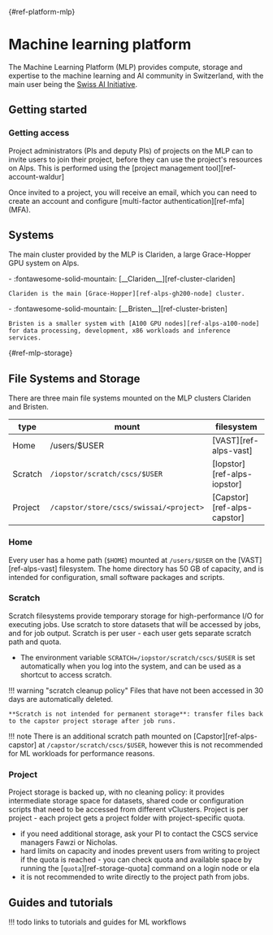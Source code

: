 [](){#ref-platform-mlp}
# Machine learning platform

The Machine Learning Platform (MLP) provides compute, storage and expertise to the machine learning and AI community in Switzerland, with the main user being the [Swiss AI Initiative](https://www.swiss-ai.org/).

## Getting started

### Getting access

Project administrators (PIs and deputy PIs) of projects on the MLP can to invite users to join their project, before they can use the project's resources on Alps.
This is performed using the [project management tool][ref-account-waldur]

Once invited to a project, you will receive an email, which you can need to create an account and configure [multi-factor authentication][ref-mfa] (MFA).

## Systems

The main cluster provided by the MLP is Clariden, a large Grace-Hopper GPU system on Alps.

<div class="grid cards" markdown>
-   :fontawesome-solid-mountain: [__Clariden__][ref-cluster-clariden]

    Clariden is the main [Grace-Hopper][ref-alps-gh200-node] cluster.
</div>

<div class="grid cards" markdown>
-   :fontawesome-solid-mountain: [__Bristen__][ref-cluster-bristen]

    Bristen is a smaller system with [A100 GPU nodes][ref-alps-a100-node] for data processing, development, x86 workloads and inference services.
</div>

[](){#ref-mlp-storage}
## File Systems and Storage

There are three main file systems mounted on the MLP clusters Clariden and Bristen.

| type |mount | filesystem |
| -- | -- | -- |
| Home | /users/$USER | [VAST][ref-alps-vast] |
| Scratch | `/iopstor/scratch/cscs/$USER` | [Iopstor][ref-alps-iopstor] |
| Project | `/capstor/store/cscs/swissai/<project>` | [Capstor][ref-alps-capstor] |

### Home

Every user has a home path (`$HOME`) mounted at `/users/$USER` on the [VAST][ref-alps-vast] filesystem.
The home directory has 50 GB of capacity, and is intended for configuration, small software packages and scripts.

### Scratch

Scratch filesystems provide temporary storage for high-performance I/O for executing jobs.
Use scratch to store datasets that will be accessed by jobs, and for job output.
Scratch is per user - each user gets separate scratch path and quota.

* The environment variable `SCRATCH=/iopstor/scratch/cscs/$USER` is set automatically when you log into the system, and can be used as a shortcut to access scratch.

!!! warning "scratch cleanup policy"
    Files that have not been accessed in 30 days are automatically deleted.

    **Scratch is not intended for permanent storage**: transfer files back to the capstor project storage after job runs.

!!! note
    There is an additional scratch path mounted on [Capstor][ref-alps-capstor] at `/capstor/scratch/cscs/$USER`, however this is not recommended for ML workloads for performance reasons.

### Project

Project storage is backed up, with no cleaning policy: it provides intermediate storage space for datasets, shared code or configuration scripts that need to be accessed from different vClusters.
Project is per project - each project gets a project folder with project-specific quota.

* if you need additional storage, ask your PI to contact the CSCS service managers Fawzi or Nicholas.
* hard limits on capacity and inodes prevent users from writing to project if the quota is reached - you can check quota and available space by running the [`quota`][ref-storage-quota] command on a login node or ela 
* it is not recommended to write directly to the project path from jobs.

## Guides and tutorials

!!! todo
    links to tutorials and guides for ML workflows
